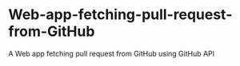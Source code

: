 # Web-app-fetching-pull-request-from-GitHub
A Web app fetching pull request from GitHub using GitHub API
